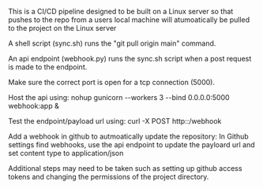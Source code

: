 This is a CI/CD pipeline designed to be built on a Linux server so that pushes to the repo from 
a users local machine will atumoatically be pulled to the project on the Linux server

A shell script (sync.sh) runs the "git pull origin main" command.

An api endpoint (webhook.py) runs the sync.sh script when a post request is made to the endpoint.

Make sure the correct port is open for a tcp connection (5000).

Host the api using: nohup gunicorn --workers 3 --bind 0.0.0.0:5000 webhook:app &

Test the endpoint/payload url using: curl -X POST http:<serverIP>:<PORT>/webhook

Add a webhook in github to autmoatically update the repository:
In Github settings find webhooks, use the api endpoint to update the payloard url and set content type to application/json

Additional steps may need to be taken such as setting up github access tokens and changing the permissions of the project directory.